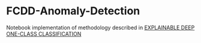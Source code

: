 # FCDD-Anomaly-Detection
Notebook implementation of methodology described in [EXPLAINABLE DEEP ONE-CLASS CLASSIFICATION](https://arxiv.org/pdf/2007.01760)
